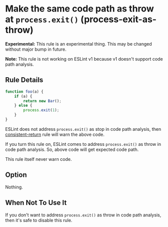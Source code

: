 # Make the same code path as throw at `process.exit()` (process-exit-as-throw)

**Experimental:** This rule is an experimental thing. This may be changed without major bump in future.

**Note:** This rule is not working on ESLint v1 because v1 doesn't support code path analysis.

## Rule Details

```js
function foo(a) {
    if (a) {
        return new Bar();
    } else {
        process.exit(1);
    }
}
```

ESLint does not address `process.exit()` as stop in code path analysis, then [consistent-return] rule will warn the above code.

If you turn this rule on, ESLint comes to address `process.exit()` as throw in code path analysis. So, above code will get expected code path.

This rule itself never warn code.

## Option

Nothing.

## When Not To Use It

If you don't want to address `process.exit()` as throw in code path analysis, then it's safe to disable this rule.

[consistent-return]: http://eslint.org/docs/rules/consistent-return
